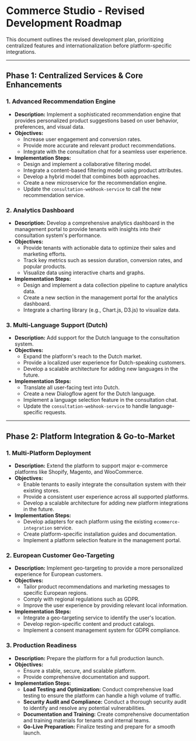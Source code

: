 # Commerce Studio - Revised Development Roadmap

This document outlines the revised development plan, prioritizing centralized features and internationalization before platform-specific integrations.

---

## Phase 1: Centralized Services & Core Enhancements

### 1. Advanced Recommendation Engine
*   **Description:** Implement a sophisticated recommendation engine that provides personalized product suggestions based on user behavior, preferences, and visual data.
*   **Objectives:**
    *   Increase user engagement and conversion rates.
    *   Provide more accurate and relevant product recommendations.
    *   Integrate with the consultation chat for a seamless user experience.
*   **Implementation Steps:**
    *   Design and implement a collaborative filtering model.
    *   Integrate a content-based filtering model using product attributes.
    *   Develop a hybrid model that combines both approaches.
    *   Create a new microservice for the recommendation engine.
    *   Update the `consultation-webhook-service` to call the new recommendation service.

### 2. Analytics Dashboard
*   **Description:** Develop a comprehensive analytics dashboard in the management portal to provide tenants with insights into their consultation system's performance.
*   **Objectives:**
    *   Provide tenants with actionable data to optimize their sales and marketing efforts.
    *   Track key metrics such as session duration, conversion rates, and popular products.
    *   Visualize data using interactive charts and graphs.
*   **Implementation Steps:**
    *   Design and implement a data collection pipeline to capture analytics data.
    *   Create a new section in the management portal for the analytics dashboard.
    *   Integrate a charting library (e.g., Chart.js, D3.js) to visualize data.

### 3. Multi-Language Support (Dutch)
*   **Description:** Add support for the Dutch language to the consultation system.
*   **Objectives:**
    *   Expand the platform's reach to the Dutch market.
    *   Provide a localized user experience for Dutch-speaking customers.
    *   Develop a scalable architecture for adding new languages in the future.
*   **Implementation Steps:**
    *   Translate all user-facing text into Dutch.
    *   Create a new Dialogflow agent for the Dutch language.
    *   Implement a language selection feature in the consultation chat.
    *   Update the `consultation-webhook-service` to handle language-specific requests.

---

## Phase 2: Platform Integration & Go-to-Market

### 1. Multi-Platform Deployment
*   **Description:** Extend the platform to support major e-commerce platforms like Shopify, Magento, and WooCommerce.
*   **Objectives:**
    *   Enable tenants to easily integrate the consultation system with their existing stores.
    *   Provide a consistent user experience across all supported platforms.
    *   Develop a scalable architecture for adding new platform integrations in the future.
*   **Implementation Steps:**
    *   Develop adapters for each platform using the existing `ecommerce-integration` service.
    *   Create platform-specific installation guides and documentation.
    *   Implement a platform selection feature in the management portal.

### 2. European Customer Geo-Targeting
*   **Description:** Implement geo-targeting to provide a more personalized experience for European customers.
*   **Objectives:**
    *   Tailor product recommendations and marketing messages to specific European regions.
    *   Comply with regional regulations such as GDPR.
    *   Improve the user experience by providing relevant local information.
*   **Implementation Steps:**
    *   Integrate a geo-targeting service to identify the user's location.
    *   Develop region-specific content and product catalogs.
    *   Implement a consent management system for GDPR compliance.

### 3. Production Readiness
*   **Description:** Prepare the platform for a full production launch.
*   **Objectives:**
    *   Ensure a stable, secure, and scalable platform.
    *   Provide comprehensive documentation and support.
*   **Implementation Steps:**
    *   **Load Testing and Optimization:** Conduct comprehensive load testing to ensure the platform can handle a high volume of traffic.
    *   **Security Audit and Compliance:** Conduct a thorough security audit to identify and resolve any potential vulnerabilities.
    *   **Documentation and Training:** Create comprehensive documentation and training materials for tenants and internal teams.
    *   **Go-Live Preparation:** Finalize testing and prepare for a smooth launch.